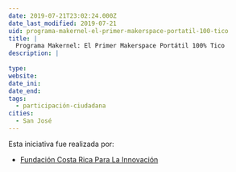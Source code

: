 ```yaml
---
date: 2019-07-21T23:02:24.000Z
date_last_modified: 2019-07-21
uid: programa-makernel-el-primer-makerspace-portatil-100-tico
title: |
  Programa Makernel: El Primer Makerspace Portátil 100% Tico
description: |
  
type: 
website: 
date_ini: 
date_end: 
tags:
  - participación-ciudadana
cities: 
  - San José
---
```


Esta iniciativa fue realizada por:

- [Fundación Costa Rica Para La Innovación](/organizaciones/fundacion-costa-rica-para-la-innovacion)
